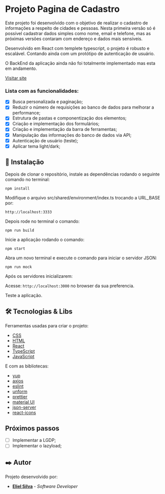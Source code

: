 # Projeto Pagina de Cadastro

Este projeto foi desenvolvido com o objetivo de realizar o cadastro de informações a respeito de cidades e pessoas. Nesta primeira versão só é possível cadastrar dados simples como nome, email e telefone, mas as próximas versões contaram com endereço e dados mais sensíveis.

Desenvolvido em React com templete typescript, o projeto é robusto e escalável. Contando ainda com um protótipo de autenticação de usuário.

O BackEnd da aplicação ainda não foi totalmente implementado mas esta em andamento.

[Visitar site]()

### Lista com as funcionalidades:

- [x] Busca personalizada e paginação;
- [x] Reduzir o número de requisições ao banco de dados para melhorar a performance;
- [x] Estrutura de pastas e componentização dos elementos;
- [x] Criação e implementação dos formulários;
- [x] Criação e implementação da barra de ferramentas;
- [x] Manipulação das informações do banco de dados via API;
- [x] Autenticação de usuário (teste);
- [x] Aplicar tema light/dark;

## 🔧 Instalação

Depois de clonar o repositório, instale as dependências rodando o seguinte comando no terminal:

```
npm install
```

Modifique o arquivo src/shared/environment/index.ts trocando a URL_BASE por:

```
http://localhost:3333
```

Depois rode no terminal o comando:

```
npm run build
```

Inicie a aplicação rodando o comando:

```
npm start
```

Abra um novo terminal e execute o comando para iniciar o servidor JSON:

```
npm run mock
```

Após os servidores inicializarem:

Acesse: `http://localhost:3000` no browser da sua preferencia.

Teste a aplicação.

## 🛠️ Tecnologias & Libs

Ferramentas usadas para criar o projeto:

- [CSS](https://developer.mozilla.org/pt-BR/docs/Web/CSS)
- [HTML](https://developer.mozilla.org/pt-BR/docs/Web/HTML)
- [React](https://reactjs.org/)
- [TypeScript](https://www.typescriptlang.org/)
- [JavaScript](https://developer.mozilla.org/pt-BR/docs/Web/JavaScript)

E com as bibliotecas:

- [yup](https://www.npmjs.com/package/yup)
- [axios](https://axios-http.com/ptbr/docs/intro)
- [eslint](https://eslint.org/)
- [unform](https://github.com/unform/unform)
- [prettier](https://prettier.io/)
- [material UI](https://mui.com/material-ui/)
- [json-server](https://www.npmjs.com/package/json-server)
- [react-icons](https://react-icons.github)

## Próximos passos

- [ ] Implementar a LGDP;
- [ ] Implementar o lazyload;

## ✒️ Autor

Projeto desenvolvido por:

- **[Eliel Silva](https://github.com/Eliel-Silva-dev)** - _Software Developer_
